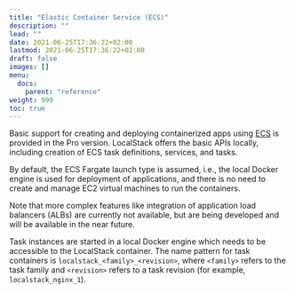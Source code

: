 ```yaml
---
title: "Elastic Container Service (ECS)"
description: ""
lead: ""
date: 2021-06-25T17:36:22+02:00
lastmod: 2021-06-25T17:36:22+02:00
draft: false
images: []
menu: 
  docs:
    parent: "reference"
weight: 999
toc: true
---
```


Basic support for creating and deploying containerized apps using [ECS](https://aws.amazon.com/ecs) is provided in the Pro version. LocalStack offers the basic APIs locally, including creation of ECS task definitions, services, and tasks.

By default, the ECS Fargate launch type is assumed, i.e., the local Docker engine is used for deployment of applications, and there is no need to create and manage EC2 virtual machines to run the containers.

Note that more complex features like integration of application load balancers (ALBs) are currently not available, but are being developed and will be available in the near future.

Task instances are started in a local Docker engine which needs to be accessible to the LocalStack container. The name pattern for task containers is `localstack_<family>_<revision>`, where `<family>` refers to the task family and `<revision>` refers to a task revision (for example, `localstack_nginx_1`).
